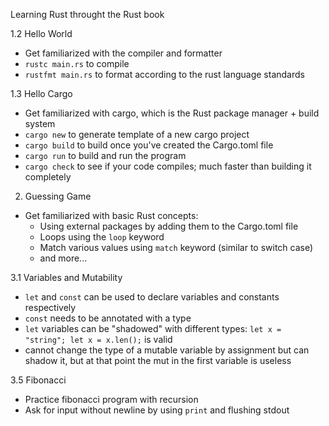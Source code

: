 Learning Rust throught the Rust book

1.2 Hello World
- Get familiarized with the compiler and formatter
- `rustc main.rs` to compile
- `rustfmt main.rs` to format according to the rust language standards

1.3 Hello Cargo
- Get familiarized with cargo, which is the Rust package manager + build system
- `cargo new` to generate template of a new cargo project
- `cargo build` to build once you've created the Cargo.toml file
- `cargo run` to build and run the program
- `cargo check` to see if your code compiles; much faster than building it completely

2. Guessing Game
- Get familiarized with basic Rust concepts:
    + Using external packages by adding them to the Cargo.toml file
    + Loops using the `loop` keyword
    + Match various values using `match` keyword (similar to switch case)
    + and more...

3.1 Variables and Mutability
- `let` and `const` can be used to declare variables and constants respectively
- `const` needs to be annotated with a type
- `let` variables can be "shadowed" with different types: `let x = "string"; let x = x.len();` is valid
- cannot change the type of a mutable variable by assignment but can shadow it, but at that point the mut in the first variable is useless

3.5 Fibonacci
- Practice fibonacci program with recursion
- Ask for input without newline by using `print` and flushing stdout
